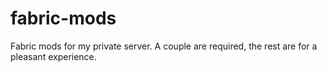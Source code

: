 # fabric-mods
Fabric mods for my private server. A couple are required, the rest are for a pleasant experience.
